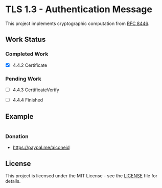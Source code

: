 # TLS 1.3 - Authentication Message

This project implements cryptographic computation from
[RFC 8446](https://datatracker.ietf.org/doc/html/rfc8446#section-4.4).

## Work Status

### Completed Work

- [x] 4.4.2 Certificate

### Pending Work

- [ ] 4.4.3 CertificateVerify
- [ ] 4.4.4 Finished


## Example

```javascript

```

### Donation

- https://paypal.me/aiconeid

## License

This project is licensed under the MIT License - see the [LICENSE](LICENSE) file
for details.
